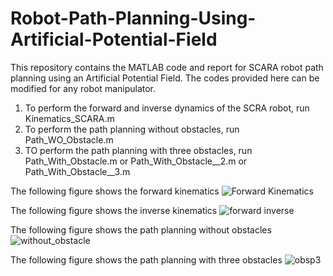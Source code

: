 # Robot-Path-Planning-Using-Artificial-Potential-Field
This repository contains the MATLAB code and report for SCARA robot path planning using an Artificial Potential Field. The codes provided here can be modified for any robot manipulator. 
1. To perform the forward and inverse dynamics of the SCRA robot, run Kinematics_SCARA.m
2. To perform the path planning without obstacles, run Path_WO_Obstacle.m
3. TO perform the path planning with three obstacles, run Path_With_Obstacle.m or Path_With_Obstacle__2.m or Path_With_Obstacle__3.m

The following figure shows the forward kinematics
![Forward Kinematics](https://github.com/user-attachments/assets/447345b6-6102-46b8-82aa-5abaa38386de)

The following figure shows the inverse kinematics 
![forward inverse](https://github.com/user-attachments/assets/2646ea6d-fd8b-42fa-9596-76d91bed670f)

The following figure shows the path planning without obstacles 
![without_obstacle](https://github.com/user-attachments/assets/e6feea37-7490-40a1-a042-85bebedcb8f8)

The following figure shows the path planning with three obstacles 
![obsp3](https://github.com/user-attachments/assets/f0ff49d1-38b4-4879-8ff6-6af12a05c991)


